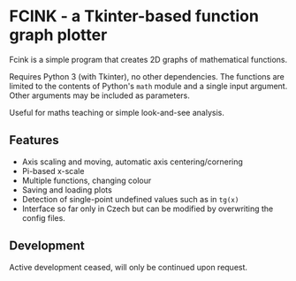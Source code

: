 # FCINK - a Tkinter-based function graph plotter

Fcink is a simple program that creates 2D graphs of mathematical functions.

Requires Python 3 (with Tkinter), no other dependencies.
The functions are limited to the contents of Python's `math` module and a 
single input argument. Other arguments may be included as parameters.

Useful for maths teaching or simple look-and-see analysis.

## Features
* Axis scaling and moving, automatic axis centering/cornering
* Pi-based x-scale
* Multiple functions, changing colour
* Saving and loading plots
* Detection of single-point undefined values such as in `tg(x)`
* Interface so far only in Czech but can be modified by overwriting the config files.

## Development
Active development ceased, will only be continued upon request.
